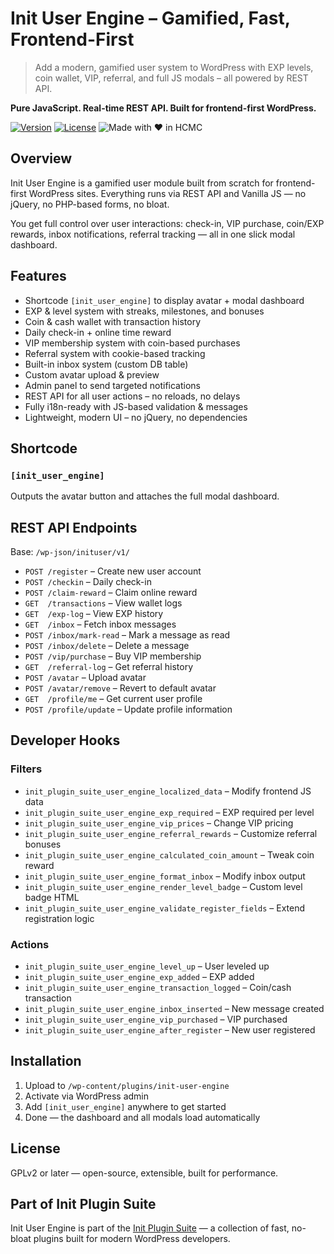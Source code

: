 # Init User Engine – Gamified, Fast, Frontend-First

> Add a modern, gamified user system to WordPress with EXP levels, coin wallet, VIP, referral, and full JS modals – all powered by REST API.

**Pure JavaScript. Real-time REST API. Built for frontend-first WordPress.**

[![Version](https://img.shields.io/badge/stable-v1.0.5-blue.svg)](https://wordpress.org/plugins/init-user-engine/)
[![License](https://img.shields.io/badge/license-GPLv2-blue.svg)](https://www.gnu.org/licenses/gpl-2.0.html)
![Made with ❤️ in HCMC](https://img.shields.io/badge/Made%20with-%E2%9D%A4%EF%B8%8F%20in%20HCMC-blue)

## Overview

Init User Engine is a gamified user module built from scratch for frontend-first WordPress sites. Everything runs via REST API and Vanilla JS — no jQuery, no PHP-based forms, no bloat.

You get full control over user interactions: check-in, VIP purchase, coin/EXP rewards, inbox notifications, referral tracking — all in one slick modal dashboard.

## Features

- Shortcode `[init_user_engine]` to display avatar + modal dashboard
- EXP & level system with streaks, milestones, and bonuses
- Coin & cash wallet with transaction history
- Daily check-in + online time reward
- VIP membership system with coin-based purchases
- Referral system with cookie-based tracking
- Built-in inbox system (custom DB table)
- Custom avatar upload & preview
- Admin panel to send targeted notifications
- REST API for all user actions – no reloads, no delays
- Fully i18n-ready with JS-based validation & messages
- Lightweight, modern UI – no jQuery, no dependencies

## Shortcode

### `[init_user_engine]`

Outputs the avatar button and attaches the full modal dashboard.

## REST API Endpoints

Base: `/wp-json/inituser/v1/`

- `POST /register` – Create new user account  
- `POST /checkin` – Daily check-in  
- `POST /claim-reward` – Claim online reward  
- `GET  /transactions` – View wallet logs  
- `GET  /exp-log` – View EXP history  
- `GET  /inbox` – Fetch inbox messages  
- `POST /inbox/mark-read` – Mark a message as read  
- `POST /inbox/delete` – Delete a message  
- `POST /vip/purchase` – Buy VIP membership  
- `GET  /referral-log` – Get referral history  
- `POST /avatar` – Upload avatar  
- `POST /avatar/remove` – Revert to default avatar
- `GET  /profile/me` – Get current user profile  
- `POST /profile/update` – Update profile information

## Developer Hooks

### Filters

- `init_plugin_suite_user_engine_localized_data` – Modify frontend JS data  
- `init_plugin_suite_user_engine_exp_required` – EXP required per level  
- `init_plugin_suite_user_engine_vip_prices` – Change VIP pricing  
- `init_plugin_suite_user_engine_referral_rewards` – Customize referral bonuses  
- `init_plugin_suite_user_engine_calculated_coin_amount` – Tweak coin reward  
- `init_plugin_suite_user_engine_format_inbox` – Modify inbox output  
- `init_plugin_suite_user_engine_render_level_badge` – Custom level badge HTML  
- `init_plugin_suite_user_engine_validate_register_fields` – Extend registration logic  

### Actions

- `init_plugin_suite_user_engine_level_up` – User leveled up  
- `init_plugin_suite_user_engine_exp_added` – EXP added  
- `init_plugin_suite_user_engine_transaction_logged` – Coin/cash transaction  
- `init_plugin_suite_user_engine_inbox_inserted` – New message created  
- `init_plugin_suite_user_engine_vip_purchased` – VIP purchased  
- `init_plugin_suite_user_engine_after_register` – New user registered  

## Installation

1. Upload to `/wp-content/plugins/init-user-engine`  
2. Activate via WordPress admin  
3. Add `[init_user_engine]` anywhere to get started  
4. Done — the dashboard and all modals load automatically

## License

GPLv2 or later — open-source, extensible, built for performance.

## Part of Init Plugin Suite

Init User Engine is part of the [Init Plugin Suite](https://en.inithtml.com/init-plugin-suite-minimalist-powerful-and-free-wordpress-plugins/) — a collection of fast, no-bloat plugins built for modern WordPress developers.
